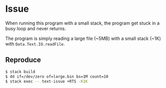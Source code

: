 # Issue

When running this program with a small stack, the program get stuck in a busy loop and never returns.

The program is simply reading a large file (~5MB) with a small stack (~1K) with `Data.Text.IO.readFile`.

## Reproduce

```bash
$ stack build
$ dd if=/dev/zero of=large.bin bs=1M count=10
$ stack exec -- text-issue +RTS -K1K
```
